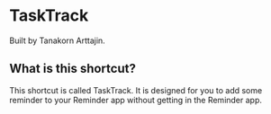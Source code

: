# TaskTrack
Built by Tanakorn Arttajin.

## What is this shortcut?
This shortcut is called TaskTrack. 
It is designed for you to add some reminder to your Reminder app
without getting in the Reminder app.